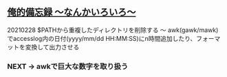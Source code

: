 ## [俺的備忘録 〜なんかいろいろ〜](https://orebibou.com/ja/)

20210228 $PATHから重複したディレクトリを削除する ～ awk(gawk/mawk)でaccesslog内の日付(yyyy/mm/dd HH:MM:SS)にn時間追加したり、フォーマットを変換して出力させる<br>
### NEXT -> awkで巨大な数字を取り扱う
